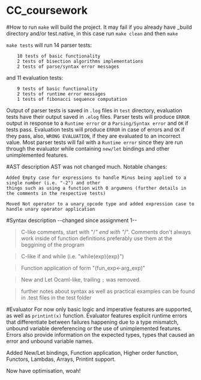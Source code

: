 # CC_coursework

#How to run
`make` will build the project. It may fail if you already have _build directory and/or test.native,
in this case run `make clean` and then `make`

`make tests` will run 14 parser tests:

        10 tests of basic functionality
        2 tests of bisection algorithms implementations
        2 tests of parse/syntax error messages
        
and 11 evaluation tests:

        9 tests of basic functionality
        2 tests of runtime error messages
        1 tests of fibonacci sequence computation
        
Output of parser tests is saved in `.log` files in `test` directory, evaluation tests have their output saved in `.elog` files.
Parser tests will produce `ERROR` output in response to a `Runtime error` or a `Parsing/Syntax error` and `OK` if tests pass.
Evaluation tests will produce `ERROR` in case of errors and `OK` if they pass, also, `WRONG EVALUATION`, if they are evaluated to an incorrect value. Most parser tests will fail with a `Runtime error` since they are run through the evaluator while containing `new/let` bindings and other unimplemented features.

#AST description
AST was not changed much. Notable changes:

    Added Empty case for expressions to handle Minus being applied to a single number (i.e. "-2") and other
    things such as using a function with 0 argumens (further details in the comments in the respective tests)

    Moved Not operator to a unary_opcode type and added expression case to handle unary operator application

#Syntax description --changed since assignment 1--
> C-like comments, start with "/*" end with "*/". Comments don't always work inside of function definitions
    preferably use them at the beggining of the program
    
> C-like if and while (i.e. "while(exp){exp}")

> Function application of form "(fun_exp<-arg_exp)"

> New and Let Ocaml-like, trailing `;` was removed.

> further notes about syntax as well as practical examples can be found in .test files in the test folder

#Evaluator
For now only basic logic and imperative features are supported, as well as `printint(x)` function.
Evaluator features explicit runtime errors that differentiate between failures happening due to a type mismatch, unbound variable dereferencing or the use of unimplemented features. Errors also provide information on the expected types, types that caused an error and unbound variable names.

Added New/Let bindings, Function application, Higher order function, Functors, Lambdas, Arrays, Printint support.

Now have optimisation, woah!
